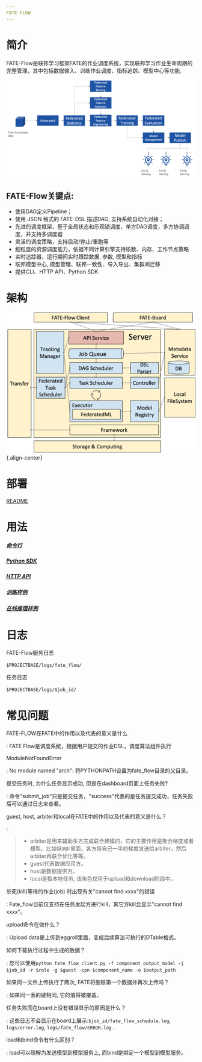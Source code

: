 ```yaml
---
FATE FLOW
---
```


简介
====

FATE-Flow是联邦学习框架FATE的作业调度系统，实现联邦学习作业生命周期的完整管理，其中包括数据输入、训练作业调度、指标追踪、模型中心等功能.

![FATE-Flow联邦学习Pipeline](python/fate_flow/images/federated_learning_pipeline.png)

FATE-Flow关键点:
------------------

-   使用DAG定义Pipeline；
-   使用 JSON 格式的 FATE-DSL 描述DAG, 支持系统自动化对接；
-   先进的调度框架，基于全局状态和乐观锁调度，单方DAG调度，多方协调调度，并支持多调度器
-   灵活的调度策略，支持启动/停止/重跑等
-   细粒度的资源调度能力，依据不同计算引擎支持核数、内存、工作节点策略
-   实时追踪器，运行期间实时跟踪数据, 参数, 模型和指标
-   联邦模型中心, 模型管理、联邦一致性、导入导出、集群间迁移
-   提供CLI、HTTP API、Python SDK

架构
====

![fateflow_arch](python/fate_flow/images/fateflow_arch.png){.align-center}

部署
====

[README](../../README_zh.md)

用法
====

##### [命令行](../fate_client/flow_client/README_zh.rst)

##### [Python SDK](../fate_client/flow_sdk/README_zh.rst)

##### [HTTP API](doc/fate_flow_http_api.rst)

##### [训练样例](examples/README_zh.rst)

##### [在线推理样例](../../doc/model_publish_with_serving_guide_zh.md)

日志
====

FATE-Flow服务日志

`$PROJECTBASE/logs/fate_flow/`

任务日志

`$PROJECTBASE/logs/$job_id/`

常见问题
========

FATE-FLOW在FATE中的作用以及代表的意义是什么

:   FATE Flow是调度系统，根据用户提交的作业DSL，调度算法组件执行

ModuleNotFoundError

:   No module named "arch": 将PYTHONPATH设置为fate_flow目录的父目录。

提交任务时, 为什么任务显示成功, 但是在dashboard页面上任务失败?

:   命令"submit_job"只是提交任务，"success"代表的是任务提交成功，任务失败后可以通过日志来查看。

guest, host, arbiter和local在FATE中的作用以及代表的意义是什么？

:   

> -   arbiter是用来辅助多方完成联合建模的，它的主要作用是聚合梯度或者模型。比如纵向lr里面，各方将自己一半的梯度发送给arbiter，然后arbiter再联合优化等等。
> -   guest代表数据应用方。
> -   host是数据提供方。
> -   local是指本地任务, 该角色仅用于upload和download阶段中。

杀死(kill)等待的作业(job) 时出现有关"cannot find xxxx"的错误

:   Fate_flow目前仅支持在任务发起方进行kill，其它方kill会显示"cannot
    find xxxx"。

upload命令在做什么？

:   Upload data是上传到eggroll里面，变成后续算法可执行的DTable格式。

如何下载执行过程中生成的数据？

:   您可以使用`python fate_flow_client.py -f component_output_model -j $job_id -r $role -g $guest -cpn $component_name -o $output_path`

如果同一文件上传执行了两次, FATE将删除第一个数据并再次上传吗？

:   如果同一表的键相同, 它的值将被覆盖。

任务失败而在board上没有错误显示的原因是什么？

:   这些日志不会显示在board上展示:`$job_id/fate_flow_schedule.log`,
    `logs/error.log`, `logs/fate_flow/ERROR.log` .

load和bind命令有什么区别？

:   load可以理解为发送模型到模型服务上, 而bind是绑定一个模型到模型服务。
